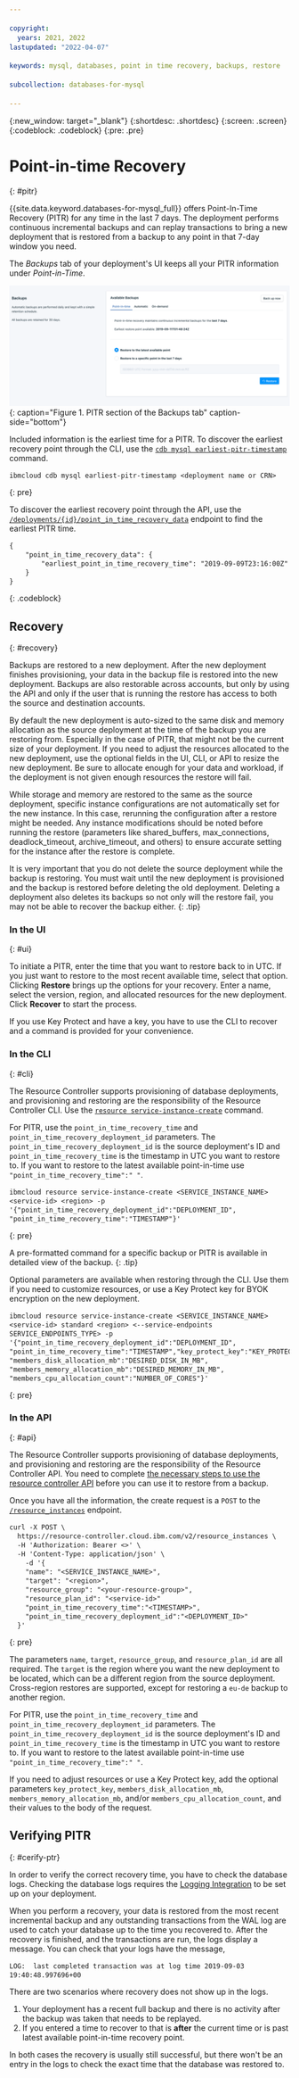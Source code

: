```yaml
---

copyright:
  years: 2021, 2022
lastupdated: "2022-04-07"

keywords: mysql, databases, point in time recovery, backups, restore

subcollection: databases-for-mysql

---
```


{:new_window: target="_blank"}
{:shortdesc: .shortdesc}
{:screen: .screen}
{:codeblock: .codeblock}
{:pre: .pre}

# Point-in-time Recovery
{: #pitr}

{{site.data.keyword.databases-for-mysql_full}} offers Point-In-Time Recovery (PITR) for any time in the last 7 days. The deployment performs continuous incremental backups and can replay transactions to bring a new deployment that is restored from a backup to any point in that 7-day window you need.

The _Backups_ tab of your deployment's UI keeps all your PITR information under _Point-in-Time_.

![PITR section of the Backups tab](images/pitr-backups-tab.png){: caption="Figure 1. PITR section of the Backups tab" caption-side="bottom"}

Included information is the earliest time for a PITR. To discover the earliest recovery point through the CLI, use the [`cdb mysql earliest-pitr-timestamp`](/docs/databases-cli-plugin?topic=databases-cli-plugin-cdb-reference#MySql-earliest-pitr-timestamp) command.
```shell
ibmcloud cdb mysql earliest-pitr-timestamp <deployment name or CRN>
```
{: pre}

To discover the earliest recovery point through the API, use the [`/deployments/{id}/point_in_time_recovery_data`](https://cloud.ibm.com/apidocs/cloud-databases-api#get-earliest-point-in-time-recovery-timestamp) endpoint to find the earliest PITR time. 
```shell
{
    "point_in_time_recovery_data": {
        "earliest_point_in_time_recovery_time": "2019-09-09T23:16:00Z"
    }
}
```
{: .codeblock}

## Recovery
{: #recovery}

Backups are restored to a new deployment. After the new deployment finishes provisioning, your data in the backup file is restored into the new deployment. Backups are also restorable across accounts, but only by using the API and only if the user that is running the restore has access to both the source and destination accounts. 

By default the new deployment is auto-sized to the same disk and memory allocation as the source deployment at the time of the backup you are restoring from. Especially in the case of PITR, that might not be the current size of your deployment. If you need to adjust the resources allocated to the new deployment, use the optional fields in the UI, CLI, or API to resize the new deployment. Be sure to allocate enough for your data and workload, if the deployment is not given enough resources the restore will fail.

While storage and memory are restored to the same as the source deployment, specific instance configurations are not automatically set for the new instance. In this case, rerunning the configuration after a restore might be needed. Any instance modifications should be noted before running the restore (parameters like shared_buffers, max_connections, deadlock_timeout, archive_timeout, and others) to ensure accurate setting for the instance after the restore is complete.

It is very important that you do not delete the source deployment while the backup is restoring. You must wait until the new deployment is provisioned and the backup is restored before deleting the old deployment. Deleting a deployment also deletes its backups so not only will the restore fail, you may not be able to recover the backup either.
{: .tip}

### In the UI
{: #ui}

To initiate a PITR, enter the time that you want to restore back to in UTC. If you just want to restore to the most recent available time, select that option. Clicking **Restore** brings up the options for your recovery. Enter a name, select the version, region, and allocated resources for the new deployment. Click **Recover** to start the process.

If you use Key Protect and have a key, you have to use the CLI to recover and a command is provided for your convenience.

### In the CLI
{: #cli}

The Resource Controller supports provisioning of database deployments, and provisioning and restoring are the responsibility of the Resource Controller CLI. Use the [`resource service-instance-create`](/docs/cli?topic=cli-ibmcloud_commands_resource#ibmcloud_resource_service_instance_create) command.

For PITR, use the `point_in_time_recovery_time` and `point_in_time_recovery_deployment_id` parameters. The `point_in_time_recovery_deployment_id` is the source deployment's ID and `point_in_time_recovery_time` is the timestamp in UTC you want to restore to. If you want to restore to the latest available point-in-time use `"point_in_time_recovery_time":" "`.

```shell
ibmcloud resource service-instance-create <SERVICE_INSTANCE_NAME> <service-id> <region> -p '{"point_in_time_recovery_deployment_id":"DEPLOYMENT_ID", "point_in_time_recovery_time":"TIMESTAMP"}'
```
{: pre}

A pre-formatted command for a specific backup or PITR is available in detailed view of the backup.
{: .tip}

Optional parameters are available when restoring through the CLI. Use them if you need to customize resources, or use a Key Protect key for BYOK encryption on the new deployment.

```shell
ibmcloud resource service-instance-create <SERVICE_INSTANCE_NAME> <service-id> standard <region> <--service-endpoints SERVICE_ENDPOINTS_TYPE> -p
'{"point_in_time_recovery_deployment_id":"DEPLOYMENT_ID", "point_in_time_recovery_time":"TIMESTAMP","key_protect_key":"KEY_PROTECT_KEY_CRN", "members_disk_allocation_mb":"DESIRED_DISK_IN_MB", "members_memory_allocation_mb":"DESIRED_MEMORY_IN_MB", "members_cpu_allocation_count":"NUMBER_OF_CORES"}'
```
{: pre}

### In the API
{: #api}

The Resource Controller supports provisioning of database deployments, and provisioning and restoring are the responsibility of the Resource Controller API. You need to complete [the necessary steps to use the resource controller API](/docs/databases-for-mysql?topic=cloud-databases-provisioning#provisioning-through-the-resource-controller-api) before you can use it to restore from a backup. 

Once you have all the information, the create request is a `POST` to the [`/resource_instances`](https://{DomainName}/apidocs/resource-controller#create-provision-a-new-resource-instance) endpoint.

```shell
curl -X POST \
  https://resource-controller.cloud.ibm.com/v2/resource_instances \
  -H 'Authorization: Bearer <>' \
  -H 'Content-Type: application/json' \
    -d '{
    "name": "<SERVICE_INSTANCE_NAME>",
    "target": "<region>",
    "resource_group": "<your-resource-group>",
    "resource_plan_id": "<service-id>"
    "point_in_time_recovery_time":"<TIMESTAMP>",
    "point_in_time_recovery_deployment_id":"<DEPLOYMENT_ID>"
  }'
```
{: pre}

The parameters `name`, `target`, `resource_group`, and `resource_plan_id` are all required. The `target` is the region where you want the new deployment to be located, which can be a different region from the source deployment. Cross-region restores are supported, except for restoring a `eu-de` backup to another region.

For PITR, use the `point_in_time_recovery_time` and `point_in_time_recovery_deployment_id` parameters. The `point_in_time_recovery_deployment_id` is the source deployment's ID and `point_in_time_recovery_time` is the timestamp in UTC you want to restore to. If you want to restore to the latest available point-in-time use `"point_in_time_recovery_time":" "`.

If you need to adjust resources or use a Key Protect key, add the optional parameters `key_protect_key`, `members_disk_allocation_mb`, `members_memory_allocation_mb`, and/or `members_cpu_allocation_count`, and their values to the body of the request.

## Verifying PITR
{: #cerify-ptr}

In order to verify the correct recovery time, you have to check the database logs. Checking the database logs requires the [Logging Integration](/docs/databases-for-mysql?topic=cloud-databases-logging) to be set up on your deployment.

When you perform a recovery, your data is restored from the most recent incremental backup and any outstanding transactions from the WAL log are used to catch your database up to the time you recovered to. After the recovery is finished, and the transactions are run, the logs display a message. You can check that your logs have the message,

```shell
LOG:  last completed transaction was at log time 2019-09-03 19:40:48.997696+00
```

There are two scenarios where recovery does not show up in the logs. 
1. Your deployment has a recent full backup and there is no activity after the backup was taken that needs to be replayed.
2. If you entered a time to recover to that is **after** the current time or is past latest available point-in-time recovery point.

In both cases the recovery is usually still successful, but there won't be an entry in the logs to check the exact time that the database was restored to.